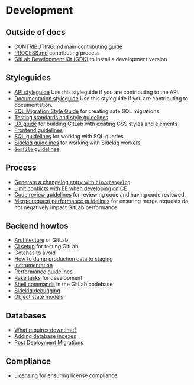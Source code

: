 # Development

## Outside of docs

- [CONTRIBUTING.md](https://gitlab.com/gitlab-org/gitlab-ce/blob/master/CONTRIBUTING.md) main contributing guide
- [PROCESS.md](https://gitlab.com/gitlab-org/gitlab-ce/blob/master/PROCESS.md) contributing process
- [GitLab Development Kit (GDK)](https://gitlab.com/gitlab-org/gitlab-development-kit/blob/master/doc/howto/README.md) to install a development version

## Styleguides

- [API styleguide](api_styleguide.md) Use this styleguide if you are
  contributing to the API.
- [Documentation styleguide](doc_styleguide.md) Use this styleguide if you are
  contributing to documentation.
- [SQL Migration Style Guide](migration_style_guide.md) for creating safe SQL migrations
- [Testing standards and style guidelines](testing.md)
- [UX guide](ux_guide/index.md) for building GitLab with existing CSS styles and elements
- [Frontend guidelines](frontend.md)
- [SQL guidelines](sql.md) for working with SQL queries
- [Sidekiq guidelines](sidekiq_style_guide.md) for working with Sidekiq workers
- [`Gemfile` guidelines](gemfile.md)

## Process

- [Generate a changelog entry with `bin/changelog`](changelog.md)
- [Limit conflicts with EE when developing on CE](limit_ee_conflicts.md)
- [Code review guidelines](code_review.md) for reviewing code and having code reviewed.
- [Merge request performance guidelines](merge_request_performance_guidelines.md)
  for ensuring merge requests do not negatively impact GitLab performance

## Backend howtos

- [Architecture](architecture.md) of GitLab
- [CI setup](ci_setup.md) for testing GitLab
- [Gotchas](gotchas.md) to avoid
- [How to dump production data to staging](db_dump.md)
- [Instrumentation](instrumentation.md)
- [Performance guidelines](performance.md)
- [Rake tasks](rake_tasks.md) for development
- [Shell commands](shell_commands.md) in the GitLab codebase
- [Sidekiq debugging](sidekiq_debugging.md)
- [Object state models](object_state_models.md)

## Databases

- [What requires downtime?](what_requires_downtime.md)
- [Adding database indexes](adding_database_indexes.md)
- [Post Deployment Migrations](post_deployment_migrations.md)

## Compliance

- [Licensing](licensing.md) for ensuring license compliance
